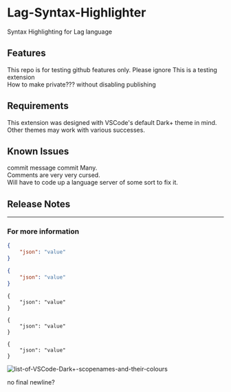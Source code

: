 # Lag-Syntax-Highlighter
Syntax Highlighting for Lag language


## Features
This repo is for testing github features only. Please ignore
This is a testing extension  
How to make private??? without disabling publishing

## Requirements

This extension was designed with VSCode's default Dark+ theme in mind.  
Other themes may work with various successes.  

## Known Issues

commit message commit
Many.  
Comments are very very cursed.  
Will have to code up a language server of some sort to fix it.  


## Release Notes

-----------------------------------------------------------------------------------------------------------

### For more information


```json
{
	"json": "value"
}
```

```json textmate
{
	"json": "value"
}
```

```json-textmate
{
	"json": "value"
}
```

```RedCMD.Lag
{
	"json": "value"
}
```

```lag
{
	"json": "value"
}
```

![list-of-VSCode-Dark+-scopenames-and-their-colours](https://github.com/RedCMD/TmLanguage-Syntax-Highlighter/blob/main/images/VSCode%20Dark+%20theme%20coloured%20scope-names.png?raw=true)

no final newline?  
